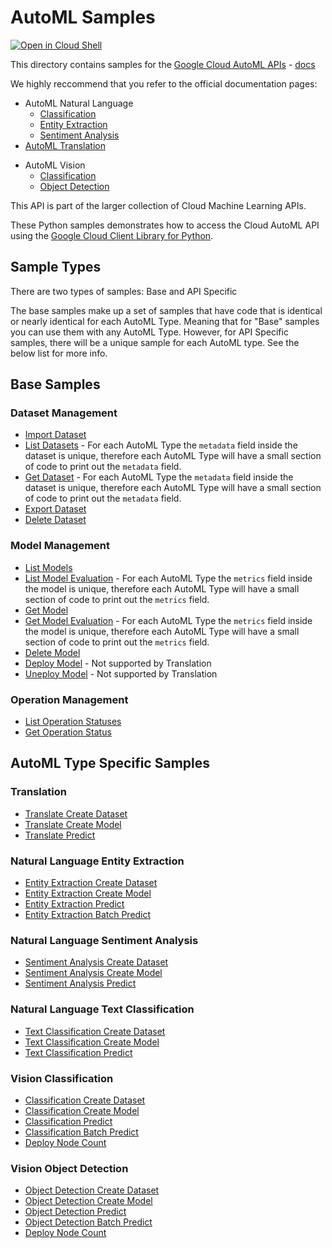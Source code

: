 # AutoML Samples

<a href="https://console.cloud.google.com/cloudshell/open?git_repo=https://github.com/GoogleCloudPlatform/python-docs-samples&page=editor&open_in_editor=automl/cloud-client/README.md">
<img alt="Open in Cloud Shell" src ="http://gstatic.com/cloudssh/images/open-btn.png"></a>


This directory contains samples for the [Google Cloud AutoML APIs](https://cloud.google.com/automl/) - [docs](https://cloud.google.com/automl/docs/)

We highly reccommend that you refer to the official documentation pages:
* AutoML Natural Language
  * [Classification](https://cloud.google.com/natural-language/automl/docs)
  * [Entity Extraction](https://cloud.google.com/natural-language/automl/entity-analysis/docs)
  * [Sentiment Analysis](https://cloud.google.com/natural-language/automl/sentiment/docs)
* [AutoML Translation](https://cloud.google.com/translate/automl/docs)
<!--* AutoML Video Intelligence
  * [Classification](https://cloud.google.com/video-intelligence/automl/docs)
  * [Object Tracking](https://cloud.google.com/video-intelligence/automl/object-tracking/docs)-->
* AutoML Vision
  * [Classification](https://cloud.google.com/vision/automl/docs)
  <!--* [Edge](https://cloud.google.com/vision/automl/docs/edge-quickstart)-->
  * [Object Detection](https://cloud.google.com/vision/automl/object-detection/docs)
<!--* [AutoML Tables](https://cloud.google.com/automl-tables/docs)-->

This API is part of the larger collection of Cloud Machine Learning APIs.

These Python samples demonstrates how to access the Cloud AutoML API
using the [Google Cloud Client Library for Python][google-cloud-python].

[google-cloud-python]: https://github.com/GoogleCloudPlatform/google-cloud-python


## Sample Types
There are two types of samples: Base and API Specific

The base samples make up a set of samples that have code that
is identical or nearly identical for each AutoML Type. Meaning that for "Base" samples you can use them with any AutoML
Type. However, for API Specific samples, there will be a unique sample for each AutoML type. See the below list for more info.

## Base Samples
### Dataset Management
* [Import Dataset](import_dataset.py)
* [List Datasets](list_datasets.py) - For each AutoML Type the `metadata` field inside the dataset is unique, therefore each AutoML Type will have a
small section of code to print out the `metadata` field. 
* [Get Dataset](get_dataset.py) - For each AutoML Type the `metadata` field inside the dataset is unique, therefore each AutoML Type will have a
small section of code to print out the `metadata` field. 
* [Export Dataset](export_dataset.py)
* [Delete Dataset](delete_dataset.py)
### Model Management
* [List Models](list_models.py)
* [List Model Evaluation](list_model_evaluations.py) - For each AutoML Type the `metrics` field inside the model is unique, therefore each AutoML Type will have a
small section of code to print out the `metrics` field. 
* [Get Model](get_model.py)
* [Get Model Evaluation](get_model_evaluation.py) - For each AutoML Type the `metrics` field inside the model is unique, therefore each AutoML Type will have a
small section of code to print out the `metrics` field. 
* [Delete Model](delete_model.py)
* [Deploy Model](deploy_model.py) - Not supported by Translation
* [Uneploy Model](undeploy_model.py) - Not supported by Translation

### Operation Management
* [List Operation Statuses](list_operation_status.py)
* [Get Operation Status](get_operation_status.py)

## AutoML Type Specific Samples
### Translation
* [Translate Create Dataset](translate_create_dataset.py)
* [Translate Create Model](translate_create_model.py)
* [Translate Predict](translate_predict.py)

### Natural Language Entity Extraction
* [Entity Extraction Create Dataset](language_entity_extraction_create_dataset.py)
* [Entity Extraction Create Model](language_entity_extraction_create_model.py)
* [Entity Extraction Predict](language_entity_extraction_predict.py)
* [Entity Extraction Batch Predict](language_batch_predict.py)

### Natural Language Sentiment Analysis
* [Sentiment Analysis Create Dataset](language_sentiment_analysis_create_dataset.py)
* [Sentiment Analysis Create Model](language_sentiment_analysis_create_model.py)
* [Sentiment Analysis Predict](language_sentiment_analysis_predict.py)

### Natural Language Text Classification
* [Text Classification Create Dataset](language_text_classification_create_dataset.py)
* [Text Classification Create Model](language_text_classification_create_model.py)
* [Text Classification Predict](language_text_classification_predict.py)

### Vision Classification
* [Classification Create Dataset](vision_classification_create_dataset.py)
* [Classification Create Model](vision_classification_create_model.py)
* [Classification Predict](vision_classification_predict.py)
* [Classification Batch Predict](vision_batch_predict.py)
* [Deploy Node Count](vision_classification_deploy_model_node_count.py)

### Vision Object Detection
* [Object Detection Create Dataset](vision_object_detection_create_dataset.py)
* [Object Detection Create Model](vision_object_detection_create_model.py)
* [Object Detection Predict](vision_object_detection_predict.py)
* [Object Detection Batch Predict](vision_batch_predict.py)
* [Deploy Node Count](vision_object_detection_deploy_model_node_count.py)
